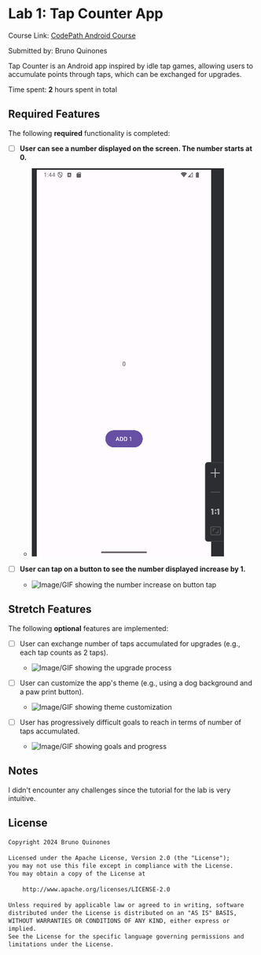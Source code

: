 # Lab 1: Tap Counter App

Course Link: [CodePath Android Course](https://courses.codepath.org/courses/and102/unit/1#!labs)

Submitted by: Bruno Quinones

Tap Counter is an Android app inspired by idle tap games, allowing users to accumulate points through taps, which can be exchanged for upgrades.

Time spent: **2** hours spent in total <!-- Replace 'X' with the number of hours you spent on this project -->

## Required Features

The following **required** functionality is completed:

- [ ] **User can see a number displayed on the screen. The number starts at 0.**
    - ![Image showing number set to 0](Lab1_images/1.png )

- [ ] **User can tap on a button to see the number displayed increase by 1.**
    - ![Image/GIF showing the number increase on button tap](http://i.imgur.com/link/to/your/gif/file.gif) <!-- Replace this link with your actual image/GIF link -->

## Stretch Features

The following **optional** features are implemented:

- [ ] User can exchange number of taps accumulated for upgrades (e.g., each tap counts as 2 taps).
    - ![Image/GIF showing the upgrade process](http://i.imgur.com/link/to/your/gif/file.gif) <!-- Replace this link with your actual image/GIF link -->

- [ ] User can customize the app's theme (e.g., using a dog background and a paw print button).
    - ![Image/GIF showing theme customization](http://i.imgur.com/link/to/your/gif/file.gif) <!-- Replace this link with your actual image/GIF link -->

- [ ] User has progressively difficult goals to reach in terms of number of taps accumulated.
    - ![Image/GIF showing goals and progress](http://i.imgur.com/link/to/your/gif/file.gif) <!-- Replace this link with your actual image/GIF link -->

## Notes

I didn't encounter any challenges since the tutorial for the lab is very intuitive.

## License

    Copyright 2024 Bruno Quinones

    Licensed under the Apache License, Version 2.0 (the "License");
    you may not use this file except in compliance with the License.
    You may obtain a copy of the License at

        http://www.apache.org/licenses/LICENSE-2.0

    Unless required by applicable law or agreed to in writing, software
    distributed under the License is distributed on an "AS IS" BASIS,
    WITHOUT WARRANTIES OR CONDITIONS OF ANY KIND, either express or implied.
    See the License for the specific language governing permissions and
    limitations under the License.

